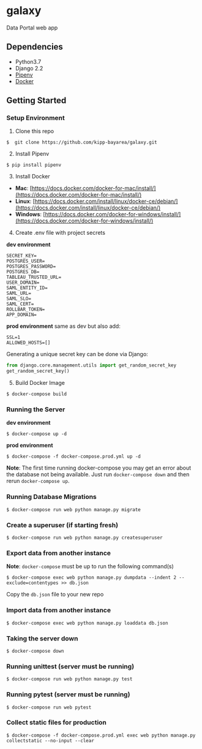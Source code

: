 # galaxy
Data Portal web app

## Dependencies

* Python3.7
* Django 2.2
* [Pipenv](https://pipenv.readthedocs.io/en/latest/)
* [Docker](https://www.docker.com/)

## Getting Started

### Setup Environment

1. Clone this repo

```
$  git clone https://github.com/kipp-bayarea/galaxy.git
```

2. Install Pipenv

```
$ pip install pipenv
```

3. Install Docker

* **Mac**: [https://docs.docker.com/docker-for-mac/install/](https://docs.docker.com/docker-for-mac/install/)
* **Linux**: [https://docs.docker.com/install/linux/docker-ce/debian/](https://docs.docker.com/install/linux/docker-ce/debian/)
* **Windows**: [https://docs.docker.com/docker-for-windows/install/](https://docs.docker.com/docker-for-windows/install/)

4. Create .env file with project secrets

**dev environment**
```
SECRET_KEY=
POSTGRES_USER=
POSTGRES_PASSWORD=
POSTGRES_DB=
TABLEAU_TRUSTED_URL=
USER_DOMAIN=
SAML_ENTITY_ID=
SAML_URL=
SAML_SLO=
SAML_CERT=
ROLLBAR_TOKEN=
APP_DOMAIN=
```

**prod environment**
same as dev but also add:
```
SSL=1
ALLOWED_HOSTS=[]
```

Generating a unique secret key can be done via Django:

```python
from django.core.management.utils import get_random_secret_key 
get_random_secret_key()
```

5. Build Docker Image

```
$ docker-compose build
```

### Running the Server

**dev environment**
```
$ docker-compose up -d
```

**prod environment**
```
$ docker-compose -f docker-compose.prod.yml up -d
```
**Note**: The first time running docker-compose you may get an error about the database not being available. Just run `docker-compose down` and then rerun `docker-compose up`.


### Running Database Migrations

```
$ docker-compose run web python manage.py migrate
```

### Create a superuser (if starting fresh)

```
$ docker-compose run web python manage.py createsuperuser
```

### Export data from another instance
**Note**: `docker-compose` must be up to run the following command(s)
```
$ docker-compose exec web python manage.py dumpdata --indent 2 --exclude=contentypes >> db.json
```

Copy the `db.json` file to your new repo

### Import data from another instance

```
$ docker-compose exec web python manage.py loaddata db.json
```

### Taking the server down

```
$ docker-compose down
```

### Running unittest (server must be running)

```
$ docker-compose run web python manage.py test
```

### Running pytest (server must be running)

```
$ docker-compose run web pytest
```

### Collect static files for production

```
$ docker-compose -f docker-compose.prod.yml exec web python manage.py collectstatic --no-input --clear
```


